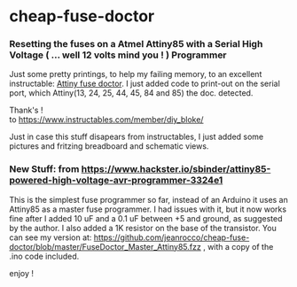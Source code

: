 # cheap-fuse-doctor  

### Resetting the fuses on a Atmel Attiny85 with a Serial High Voltage ( ... well 12 volts mind you ! ) Programmer
  Just some pretty printings, to help my failing memory, to an excellent instructable: <a href="https://www.instructables.com/id/Simple-and-cheap-Fuse-Doctor-for-Attiny/">Attiny fuse doctor</a>. I just added code to print-out on the serial port, which Attiny(13, 24, 25, 44, 45, 84 and 85) the doc. detected.  
  
  Thank's !  
  to https://www.instructables.com/member/diy_bloke/
  
  Just in case this stuff disapears from instructables, I just added some pictures and fritzing breadboard and schematic views.
    


### New Stuff: from https://www.hackster.io/sbinder/attiny85-powered-high-voltage-avr-programmer-3324e1
  
  This is the simplest fuse programmer so far, instead of an Arduino it uses an Attiny85 as a master fuse programmer. I had issues with it, but it now works fine after I added 10 uF and a 0.1 uF between +5 and ground, as suggested by the author. I also added a 1K resistor on the base of the transistor. You can see my version at: https://github.com/jeanrocco/cheap-fuse-doctor/blob/master/FuseDoctor_Master_Attiny85.fzz , with a copy of the .ino code included.
  
  enjoy !

